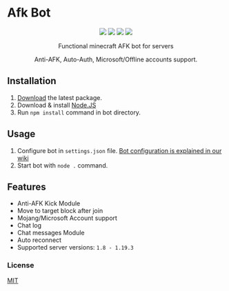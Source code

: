# Afk Bot
<p align="center"> 
    <img src="https://img.shields.io/github/issues/BedFullPro/DonutSmpBot">
    <img src="https://img.shields.io/github/forks/BedFullPro/DonutSmpBot">
    <img src="https://img.shields.io/github/stars/BedFullPro/DonutSmpBot">
    <img src="https://img.shields.io/github/license/BedFullPro/DonutSmpBot">
</p>

<p align="center">
    Functional minecraft AFK bot for servers
</p>

<p align="center">
    Anti-AFK, Auto-Auth, Microsoft/Offline accounts support.
</p>

## Installation

 1. [Download](https://github.com/BedFullPro/DonutSmpBot/tags) the latest package.
 2. Download & install [Node.JS](https://nodejs.org/en/download/)
 3. Run `npm install` command in bot directory.
 
 ## Usage
 
 1. Configure bot in `settings.json` file. [Bot configuration is explained in our wiki](https://BedFullPro.gitbook.io/DonutSmpBot/bot-configuration)
 2. Start bot with `node .` command.

## Features

 - Anti-AFK Kick Module
 - Move to target block after join
 - Mojang/Microsoft Account support
 - Chat log
 - Chat messages Module
 - Auto reconnect
 - Supported server versions: `1.8 - 1.19.3`
 
 ### License
 [MIT](https://github.com/BedFullPro/DonutSmpBot/blob/main/LICENSE)


